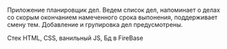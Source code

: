 Приложение планировщик дел. Ведем список дел, напоминает о делах со скорым окончанием намеченного срока выпонения, поддерживает смену тем. Добавление и групировка дел предусмотрены.


Стек HTML, CSS, ванильный JS, Бд в FireBase
